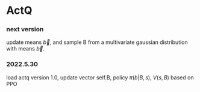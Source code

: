 # ActQ

### next version
update means $\vec{b}$, and sample B from a multivariate gaussian distribution with means $\vec{b}$.
### 2022.5.30 
load actq version 1.0, update vector self.B, policy $\pi(b|B,s)$, $V(s,B)$ based on PPO
